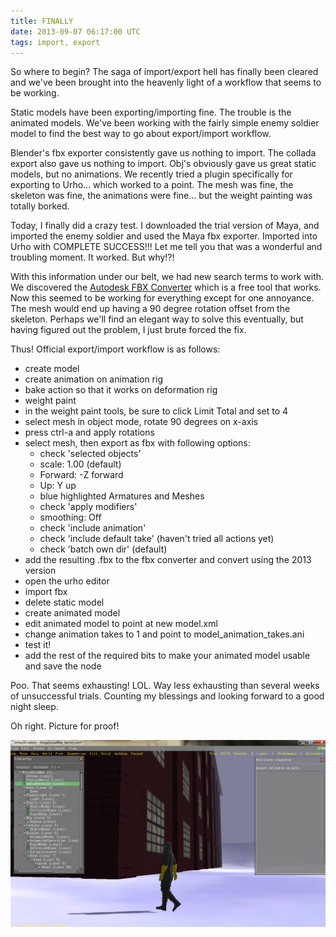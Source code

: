```yaml
---
title: FINALLY
date: 2013-09-07 06:17:00 UTC
tags: import, export
---
```


So where to begin? The saga of import/export hell has finally been cleared and we've been brought into the heavenly light of a workflow that seems to be working.

Static models have been exporting/importing fine. The trouble is the animated models. We've been working with the fairly simple enemy soldier model to find the best way to go about export/import workflow.

Blender's fbx exporter consistently gave us nothing to import. The collada export also gave us nothing to import. Obj's obviously gave us great static models, but no animations. We recently tried a plugin specifically for exporting to Urho... which worked to a point. The mesh was fine, the skeleton was fine, the animations were fine... but the weight painting was totally borked.

Today, I finally did a crazy test. I downloaded the trial version of Maya, and imported the enemy soldier and used the Maya fbx exporter. Imported into Urho with COMPLETE SUCCESS!!! Let me tell you that was a wonderful and troubling moment. It worked. But why!?!

With this information under our belt, we had new search terms to work with. We discovered the [Autodesk FBX Converter](http://usa.autodesk.com/adsk/servlet/pc/item?id=10775855&siteID=123112) which is a free tool that works. Now this seemed to be working for everything except for one annoyance. The mesh would end up having a 90 degree rotation offset from the skeleton. Perhaps we'll find an elegant way to solve this eventually, but having figured out the problem, I just brute forced the fix.

Thus! Official export/import workflow is as follows:

- create model
- create animation on animation rig
- bake action so that it works on deformation rig
- weight paint
- in the weight paint tools, be sure to click Limit Total and set to 4
- select mesh in object mode, rotate 90 degrees on x-axis
- press ctrl-a and apply rotations
- select mesh, then export as fbx with following options:
	- check 'selected objects'
	- scale: 1.00 (default)
	- Forward: -Z forward
	- Up: Y up
	- blue highlighted Armatures and Meshes
	- check 'apply modifiers'
	- smoothing: Off
	- check 'include animation'
	- check 'include default take' (haven't tried all actions yet)
	- check 'batch own dir' (default)
- add the resulting .fbx to the fbx converter and convert using the 2013 version
- open the urho editor
- import fbx
- delete static model
- create animated model
- edit animated model to point at new model.xml
- change animation takes to 1 and point to model_animation_takes.ani
- test it!
- add the rest of the required bits to make your animated model usable and save the node

Poo. That seems exhausting! LOL. Way less exhausting than several weeks of unsuccessful trials. Counting my blessings and looking forward to a good night sleep.

Oh right. Picture for proof!

![static and animated models in engine](/files/factory_soldier_animation.png)
